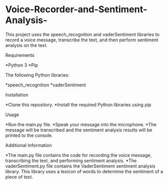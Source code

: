# Voice-Recorder-and-Sentiment-Analysis-

This project uses the speech_recognition and vaderSentiment libraries to record a voice message, transcribe the text, and then perform sentiment analysis on the text.

Requirements

  *Python 3
  *Pip

The following Python libraries:

  *speech_recognition
  *vaderSentiment

Installation

  *Clone this repository.
  *Install the required Python libraries using pip

Usage

  *Run the main.py file.
  *Speak your message into the microphone.
  *The message will be transcribed and the sentiment analysis results will be printed to the console.

Additional Information

  *The main.py file contains the code for recording the voice message, transcribing the text, and performing sentiment analysis.
  *The vaderSentiment.py file contains the VaderSentiment sentiment analysis library. This library uses a lexicon of words to determine the sentiment of a piece of text.
  
